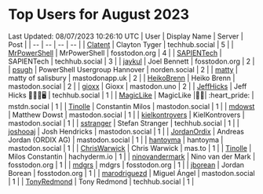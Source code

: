 # Top Users for August 2023
Last Updated: 08/07/2023 10:26:10 UTC
| User | Display Name | Server | Post |
| -- | -- | -- | -- |
| [Clatent](https://techhub.social/@Clatent) | Clayton Tyger | techhub.social | 5 |
| [MrPowerShell](https://fosstodon.org/@MrPowerShell) | MrPowerShell | fosstodon.org | 4 |
| [SAPIENTech](https://techhub.social/@SAPIENTech) | SAPIENTech | techhub.social | 3 |
| [jaykul](https://fosstodon.org/@jaykul) | Joel Bennett | fosstodon.org | 2 |
| [psugh](https://norden.social/@psugh) | PowerShell Usergroup Hannover | norden.social | 2 |
| [matty](https://mastodonapp.uk/@matty) | matty of salisbury | mastodonapp.uk | 2 |
| [HeikoBrenn](https://mastodon.social/@HeikoBrenn) | Heiko Brenn | mastodon.social | 2 |
| [gioxx](https://mastodon.uno/@gioxx) | Gioxx | mastodon.uno | 2 |
| [JeffHicks](https://techhub.social/@JeffHicks) | Jeff Hicks 🐶🎼🍷🖥️ | techhub.social | 1 |
| [MagicLike](https://mstdn.social/@MagicLike) | MagicLike |💙💛| :heart_pride: | mstdn.social | 1 |
| [Tinolle](https://mastodon.social/@Tinolle) | Constantin Milos | mastodon.social | 1 |
| [mdowst](https://mastodon.social/@mdowst) | Matthew Dowst | mastodon.social | 1 |
| [kielkontrovers](https://mastodon.social/@kielkontrovers) | KielKontrovers | mastodon.social | 1 |
| [sstranger](https://techhub.social/@sstranger) | Stefan Stranger | techhub.social | 1 |
| [joshooaj](https://mastodon.social/@joshooaj) | Josh Hendricks | mastodon.social | 1 |
| [JordanOrdix](https://mastodon.social/@JordanOrdix) | Andreas Jordan (ORDIX AG) | mastodon.social | 1 |
| [hantoyma](https://mastodon.social/@hantoyma) | hantoyma | mastodon.social | 1 |
| [ChrisWarwick](https://mas.to/@ChrisWarwick) | Chris Warwick | mas.to | 1 |
| [Tinolle](https://hachyderm.io/@Tinolle) | Milos Constantin | hachyderm.io | 1 |
| [ninovandermark](https://fosstodon.org/@ninovandermark) | Nino van der Mark | fosstodon.org | 1 |
| [mdgrs](https://fosstodon.org/@mdgrs) | mdgrs | fosstodon.org | 1 |
| [jborean](https://fosstodon.org/@jborean) | Jordan Borean | fosstodon.org | 1 |
| [marodriguezd](https://mastodon.social/@marodriguezd) | Miguel Ángel | mastodon.social | 1 |
| [TonyRedmond](https://techhub.social/@TonyRedmond) | Tony Redmond | techhub.social | 1 |
